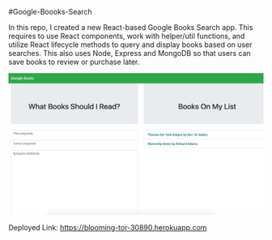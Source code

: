 #Google-Boooks-Search

In this repo, I created a new React-based Google Books Search app. This requires to use React components, work with helper/util functions, and utilize React lifecycle methods to query and display books based on user searches. This also uses Node, Express and MongoDB so that users can save books to review or purchase later.

![Alt text](Google-Books-Search.png "Screen Shot")


Deployed Link: https://blooming-tor-30890.herokuapp.com
